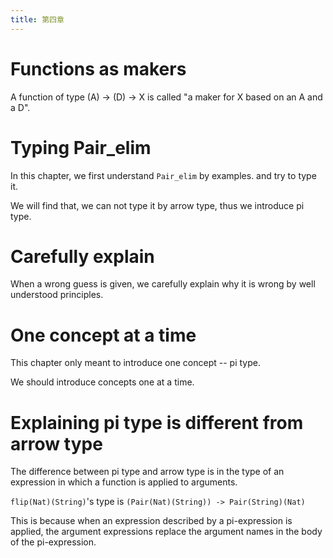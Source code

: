 ```yaml
---
title: 第四章
---
```


# Functions as makers

A function of type (A) -> (D) -> X is called
"a maker for X based on an A and a D".

# Typing Pair_elim

In this chapter, we first understand `Pair_elim` by examples.
and try to type it.

We will find that, we can not type it by arrow type,
thus we introduce pi type.

# Carefully explain

When a wrong guess is given,
we carefully explain why it is wrong
by well understood principles.

# One concept at a time

This chapter only meant to introduce one concept -- pi type.

We should introduce concepts one at a time.

# Explaining pi type is different from arrow type

The difference between pi type and arrow type is in
the type of an expression in which a function is applied to arguments.

`flip(Nat)(String)`'s type is `(Pair(Nat)(String)) -> Pair(String)(Nat)`

This is because when an expression described by a pi-expression is applied,
the argument expressions replace the argument names in the body of the pi-expression.
